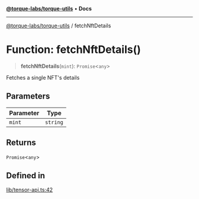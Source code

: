 [**@torque-labs/torque-utils**](../README.md) • **Docs**

***

[@torque-labs/torque-utils](../README.md) / fetchNftDetails

# Function: fetchNftDetails()

> **fetchNftDetails**(`mint`): `Promise`\<`any`\>

Fetches a single NFT's details

## Parameters

| Parameter | Type |
| ------ | ------ |
| `mint` | `string` |

## Returns

`Promise`\<`any`\>

## Defined in

[lib/tensor-api.ts:42](https://github.com/torque-labs/torque-utils/blob/a612e615fa21888d00ebb7bf70f9910fab4be80a/lib/tensor-api.ts#L42)
